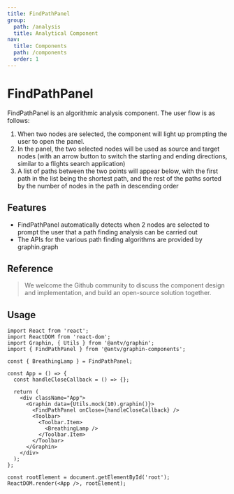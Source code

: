 ```yaml
---
title: FindPathPanel
group:
  path: /analysis
  title: Analytical Component
nav:
  title: Components
  path: /components
  order: 1
---
```


# FindPathPanel

FindPathPanel is an algorithmic analysis component. The user flow is as follows:

1. When two nodes are selected, the component will light up prompting the user to open the panel.
2. In the panel, the two selected nodes will be used as source and target nodes (with an arrow button to switch the starting and ending directions, similar to a flights search application)
3. A list of paths between the two points will appear below, with the first path in the list being the shortest path, and the rest of the paths sorted by the number of nodes in the path in descending order

## Features

- FindPathPanel automatically detects when 2 nodes are selected to prompt the user that a path finding analysis can be carried out
- The APIs for the various path finding algorithms are provided by graphin.graph

## Reference

> We welcome the Github community to discuss the component design and implementation, and build an open-source solution together.

## Usage

```tsx | pure
import React from 'react';
import ReactDOM from 'react-dom';
import Graphin, { Utils } from '@antv/graphin';
import { FindPathPanel } from '@antv/graphin-components';

const { BreathingLamp } = FindPathPanel;

const App = () => {
  const handleCloseCallback = () => {};

  return (
    <div className="App">
      <Graphin data={Utils.mock(10).graphin()}>
        <FindPathPanel onClose={handleCloseCallback} />
        <Toolbar>
          <Toolbar.Item>
            <BreathingLamp />
          </Toolbar.Item>
        </Toolbar>
      </Graphin>
    </div>
  );
};

const rootElement = document.getElementById('root');
ReactDOM.render(<App />, rootElement);
```
